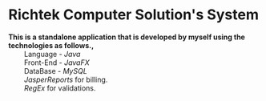 # Richtek Computer Solution's System
**This is a standalone application that is developed by myself using the technologies as follows.,**<br>
&nbsp;   &nbsp;   &nbsp;   &nbsp; Language - *Java* <br>
&nbsp;   &nbsp;   &nbsp;   &nbsp; Front-End - *JavaFX* <br>
&nbsp;   &nbsp;   &nbsp;   &nbsp; DataBase - *MySQL*<br>
&nbsp;   &nbsp;   &nbsp;   &nbsp; *JasperReports* for billing.<br>
&nbsp;   &nbsp;   &nbsp;   &nbsp; *RegEx* for validations.



